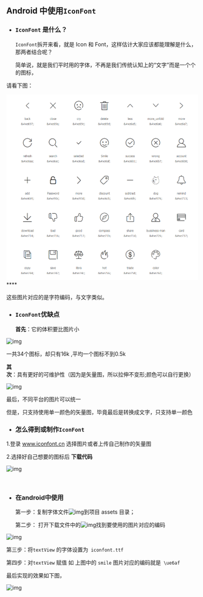 ## Android 中使用`IconFont`

- ### `IconFont` 是什么？

  ​`IconFont`拆开来看，就是 Icon 和 Font，这样估计大家应该都能理解是什么，那两者结合呢？

  简单说，就是我们平时用的字体，不再是我们传统认知上的“文字”而是一个个的图标，

请看下图：

![img](https://raw.githubusercontent.com/CrazyRabbitCCC/share_android/master/image/iconfont_1.png)****

这些图片对应的是字符编码，与文字类似。

- ### `IconFont`优缺点

  ​**首先**：它的体积要比图片小

![img](https://raw.githubusercontent.com/CrazyRabbitCCC/share_android/master\image\iconfont_7.png)

一共34个图标，却只有16k ,平均一个图标不到0.5k

​	**其次**：具有更好的可维护性（因为是矢量图，所以拉伸不变形;颜色可以自行更换）

![img](https://raw.githubusercontent.com/CrazyRabbitCCC/share_android/master\image\iconfont_2.png)

最后，不同平台的图片可以统一

但是，只支持使用单一颜色的矢量图，毕竟最后是转换成文字，只支持单一颜色

- ### 怎么得到或制作`IconFont`

1.登录 www.iconfont.cn 选择图片或者上传自己制作的矢量图

2.选择好自己想要的图标后 **下载代码** 

 ![img](https://raw.githubusercontent.com/CrazyRabbitCCC/share_android/master\image\iconfont_3.png)

 

- ### 在android中使用

  第一步：复制字体文件![img](https://raw.githubusercontent.com/CrazyRabbitCCC/share_android/master\image\iconfont_4.png)到项目 assets 目录；

  第二步： 打开下载文件中的![img](https://raw.githubusercontent.com/CrazyRabbitCCC/share_android/master\image\iconfont_5.png)找到要使用的图片对应的编码

![img](https://raw.githubusercontent.com/CrazyRabbitCCC/share_android/master\image\iconfont_1.png)

第三步：将`textView` 的字体设置为` iconfont.ttf`

第四步：对`textView` 赋值 如 上图中的 `smile` 图片对应的编码就是` \ue6af`

最后实现的效果如下图，

![img](https://raw.githubusercontent.com/CrazyRabbitCCC/share_android/master\image\iconfont_6.png)





 



